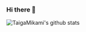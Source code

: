 ### Hi there 👋
![TaigaMikami's github stats](https://github-readme-stats.vercel.app/api?username=TaigaMikami&show_icons=true&count_private=true)
<!--
**TaigaMikami/TaigaMikami** is a ✨ _special_ ✨ repository because its `README.md` (this file) appears on your GitHub profile.

Here are some ideas to get you started:

- 🔭 I’m currently working on ...
- 🌱 I’m currently learning ...
- 👯 I’m looking to collaborate on ...
- 🤔 I’m looking for help with ...
- 💬 Ask me about ...
- 📫 How to reach me: ...
- 😄 Pronouns: ...
- ⚡ Fun fact: ...
-->
